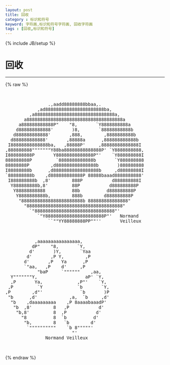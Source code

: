 ```yaml
---
layout: post
title: 回收
category : 标识和符号
keyword: 字符画,标识和符号字符画, 回收字符画
tags : [回收,标识和符号]
---
```

{% include JB/setup %}
# 回收
---
{% raw %}
<pre>


                .,aadd88888888bbaa,.
            ,ad8888888888888888888888ba,
         ,a888888888888888888888888888888a,
       a888888888888888888888888888888888888a
     a888888888888P&quot;    &quot;8,       `Y8888888888a
    d888888888888&#039;       )8,       `88888888888b
   d888888888888&#039;       ,888,        ,8888888888b
  d888888888888&#039;       ,88888a      ,888888888888b
 I88888888888888ba,   ,88888P&#039;     ,88888888888888I
,888888888&quot;&quot;&quot;&quot;&quot;&quot;&quot;Y88ba88888888888888P&#039; `Y8888888888,
I888888888P       Y88888888888888P&quot;&#039;    `Y888888888I
888888888P         `8888888888888b       `Y888888888
88888888P        ,d888888888888888b       )888888888
I88888888b      ,d88888888888888888b     ,d88888888I
`888888888b    ,d888888888888P 88888baaad8888888888&#039;
 I888888888b  ,8&#039;        888P           d888888888I
  Y888888888b,8&#039;         88P           d888888888P
   Y88888888888          88b          d888888888P
    Y8888888888b,        888b        d888888888P
     &quot;88888888888888888888888b 888888888888888&quot;
       &quot;888888888888888888888888888888888888&quot;
         `&quot;888888888888888888888888888888&quot;&#039;
            `&quot;Y8888888888888888888888P&quot;&#039;   Normand
                ``&quot;&quot;YY88888888PP&quot;&quot;&#039;&#039;       Veilleux



           ,aaaaaaaaaaaaaaaa,
          dP&quot;    &quot;8,       `Y,
         d&#039;       )Y,       `Yaa
        d&#039;       ,P Y,        ,P
       d&#039;       ,P   Ya      ,P
       `&quot;aa,   ,P    d&#039;     ,P
            &quot;baP     `&quot;&quot;&quot;&quot;&quot;&quot;    ,aa,
  Y&quot;&quot;&quot;&quot;&quot;&quot;&quot;Y,                  aP&#039; `Y,
  ,P       Ya,             ,P&quot;&#039;    `Y,
 ,P         `Y             `b       `Y,
,P        ,d&quot;&#039;              `b       )P
 &quot;b      ,d&#039;            ,a,  `b     ,d&#039;
  &quot;b    ,daaaaaaaaa    ,P 8aaaabaaadP&#039;
   &quot;b  ,8&#039;        8   ,P           d&#039;
    &quot;b,8&#039;         8  ,P           d&#039;
      &quot;8          8  `b          d&#039;
       &quot;b,        8   `b        d&#039;
        `&quot;&quot;&quot;&quot;&quot;&quot;&quot;&quot;&quot;&quot;    `b 8&quot;&quot;&quot;&quot;&quot;&#039;
                         &quot;&#039;
               Normand Veilleux

 </pre>
{% endraw %}

